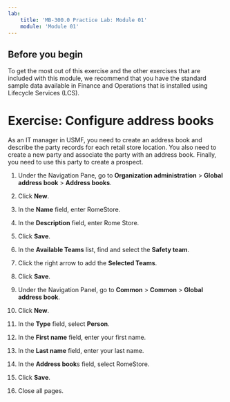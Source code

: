 ```yaml
---
lab:
    title: 'MB-300.0 Practice Lab: Module 01'
    module: 'Module 01'
---
```


## **Before you begin**

To get the most out of this exercise and the other exercises that are included with this module, we recommend that you have the standard sample data available in Finance and Operations that is installed using Lifecycle Services (LCS).


# Exercise: Configure address books

As an IT manager in USMF, you need to create an address book and describe the party records for each retail store location. You also need to create a new party and associate the party with an address book. Finally, you need to use this party to create a prospect.

1. Under the Navigation Pane, go to **Organization administration** > **Global address book** > **Address books**.

2. Click **New**.

3. In the **Name** field, enter RomeStore.

4. In the **Description** field, enter Rome Store.

5. Click **Save**.

6. In the **Available Teams** list, find and select the **Safety team**.

7. Click the right arrow to add the **Selected Teams**.

8. Click **Save**.

9. Under the Navigation Panel, go to **Common** > **Common** > **Global address book**.

10. Click **New**.

11. In the **Type** field, select **Person**.

12. In the **First name** field, enter your first name.

13. In the **Last name** field, enter your last name.

14. In the **Address book**s field, select RomeStore.

15. Click **Save**.

16. Close all pages.